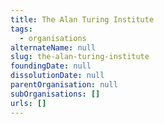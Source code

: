 ```yaml
---
title: The Alan Turing Institute
tags:
  - organisations
alternateName: null
slug: the-alan-turing-institute
foundingDate: null
dissolutionDate: null
parentOrganisation: null
subOrganisations: []
urls: []
---
```


